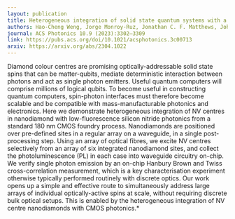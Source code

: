 ```yaml
---
layout: publication
title: Heterogeneous integration of solid state quantum systems with a foundry photonics platform
authors: Hao-Cheng Weng, Jorge Monroy-Ruz, Jonathan C. F. Matthews, John G. Rarity, Krishna C. Balram, Joe A Smith
journal: ACS Photonics 10.9 (2023):3302–3309
link: https://pubs.acs.org/doi/10.1021/acsphotonics.3c00713
arxiv: https://arxiv.org/abs/2304.1022
---
```


Diamond colour centres are promising optically-addressable solid state spins that can be matter-qubits, mediate deterministic interaction between photons and act as single photon emitters. Useful quantum computers will comprise millions of logical qubits. To become useful in constructing quantum computers, spin-photon interfaces must therefore become scalable and be compatible with mass-manufacturable photonics and electronics. Here we demonstrate heterogeneous integration of NV centres in nanodiamond with low-fluorescence silicon nitride photonics from a standard 180 nm CMOS foundry process. Nanodiamonds are positioned over pre-defined sites in a regular array on a waveguide, in a single post-processing step. Using an array of optical fibres, we excite NV centres selectively from an array of six integrated nanodiamond sites, and collect the photoluminescence (PL) in each case into waveguide circuitry on-chip. We verify single photon emission by an on-chip Hanbury Brown and Twiss cross-correlation measurement, which is a key characterisation experiment otherwise typically performed routinely with discrete optics. Our work opens up a simple and effective route to simultaneously address large arrays of individual optically-active spins at scale, without requiring discrete bulk optical setups. This is enabled by the heterogeneous integration of NV centre nanodiamonds with CMOS photonics.* 
